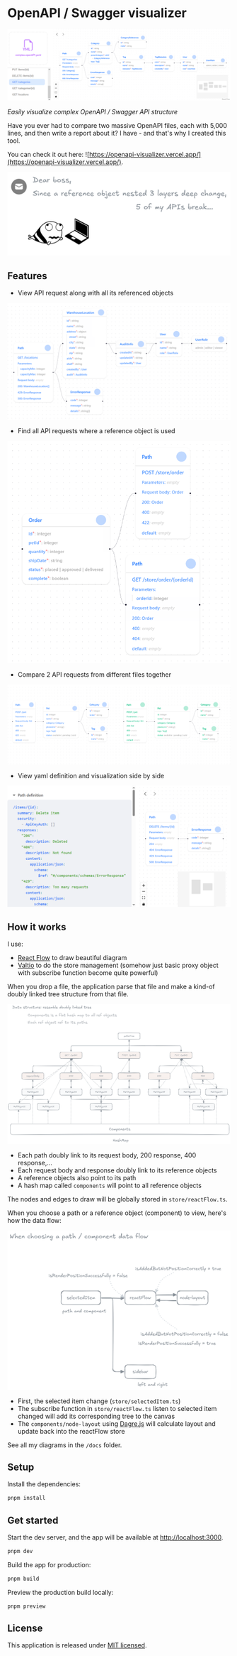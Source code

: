# OpenAPI / Swagger visualizer

![Application screenshot](./public/screenshot-light.png)

*Easily visualize complex OpenAPI / Swagger API structure*

Have you ever had to compare two massive OpenAPI files, each with 5,000 lines, and then write a report about it? I have - and that's why I created this tool. 

You can check it out here: ![https://openapi-visualizer.vercel.app/](https://openapi-visualizer.vercel.app/).

![Writing API break report](./public/report-api-break.png)

## Features

- View API request along with all its referenced objects

![Path with ref objects](./public/api-with-ref-objects-light.png)

- Find all API requests where a reference object is used

![Object tracing](./public/obj-tracing-light.png)

- Compare 2 API requests from different files together

![Compare 2 paths](./public/path-comparer-light.png)

- View yaml definition and visualization side by side

![View definition and diagram side by side](./public/view-code-side-by-side-light.png)

## How it works

I use:
- [React Flow](https://reactflow.dev) to draw beautiful diagram
- [Valtio](https://valtio.dev/) to do the store management (somehow just basic proxy object with subscribe function become quite powerful)

When you drop a file, the application parse that file and make a kind-of doubly linked tree structure from that file.

![Data structure](./public/data-structure.png)

- Each path doubly link to its request body, 200 response, 400 response,...
- Each request body and response doubly link to its reference objects
- A reference objects also point to its path
- A hash map called `components` will point to all reference objects

The nodes and edges to draw will be globally stored in `store/reactFlow.ts`.

When you choose a path or a reference object (component) to view, here's how the data flow:

![Data flow](./public/data-flow.png)

- First, the selected item change (`store/selectedItem.ts`)
- The subscribe function in `store/reactFlow.ts` listen to selected item changed will add its corresponding tree to the canvas
- The `components/node-layout` using [Dagre.js](https://github.com/dagrejs/dagre/wiki) will calculate layout and update back into the reactFlow store

See all my diagrams in the `/docs` folder.

## Setup

Install the dependencies:

```bash
pnpm install
```

## Get started

Start the dev server, and the app will be available at [http://localhost:3000](http://localhost:3000).

```bash
pnpm dev
```

Build the app for production:

```bash
pnpm build
```

Preview the production build locally:

```bash
pnpm preview
```

## License

This application is released under [MIT licensed](/LICENSE).
